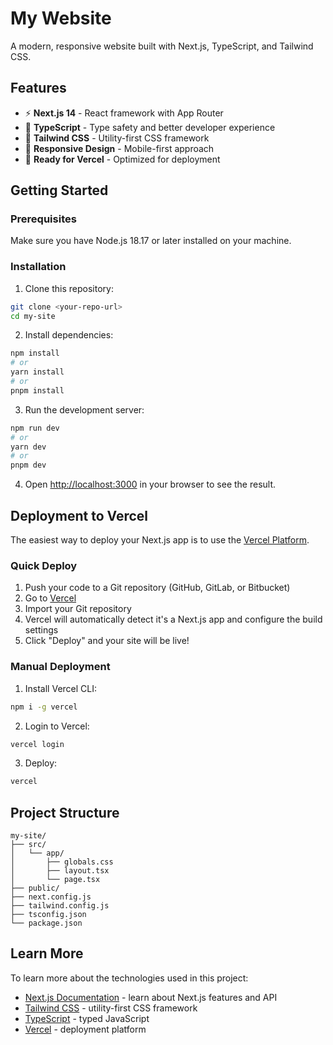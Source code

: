 # My Website

A modern, responsive website built with Next.js, TypeScript, and Tailwind CSS.

## Features

- ⚡ **Next.js 14** - React framework with App Router
- 📝 **TypeScript** - Type safety and better developer experience
- 🎨 **Tailwind CSS** - Utility-first CSS framework
- 📱 **Responsive Design** - Mobile-first approach
- 🚀 **Ready for Vercel** - Optimized for deployment

## Getting Started

### Prerequisites

Make sure you have Node.js 18.17 or later installed on your machine.

### Installation

1. Clone this repository:
```bash
git clone <your-repo-url>
cd my-site
```

2. Install dependencies:
```bash
npm install
# or
yarn install
# or
pnpm install
```

3. Run the development server:
```bash
npm run dev
# or
yarn dev
# or
pnpm dev
```

4. Open [http://localhost:3000](http://localhost:3000) in your browser to see the result.

## Deployment to Vercel

The easiest way to deploy your Next.js app is to use the [Vercel Platform](https://vercel.com/new?utm_medium=default-template&filter=next.js&utm_source=create-next-app&utm_campaign=create-next-app-readme).

### Quick Deploy

1. Push your code to a Git repository (GitHub, GitLab, or Bitbucket)
2. Go to [Vercel](https://vercel.com/new)
3. Import your Git repository
4. Vercel will automatically detect it's a Next.js app and configure the build settings
5. Click "Deploy" and your site will be live!

### Manual Deployment

1. Install Vercel CLI:
```bash
npm i -g vercel
```

2. Login to Vercel:
```bash
vercel login
```

3. Deploy:
```bash
vercel
```

## Project Structure

```
my-site/
├── src/
│   └── app/
│       ├── globals.css
│       ├── layout.tsx
│       └── page.tsx
├── public/
├── next.config.js
├── tailwind.config.js
├── tsconfig.json
└── package.json
```

## Learn More

To learn more about the technologies used in this project:

- [Next.js Documentation](https://nextjs.org/docs) - learn about Next.js features and API
- [Tailwind CSS](https://tailwindcss.com/docs) - utility-first CSS framework
- [TypeScript](https://www.typescriptlang.org/docs/) - typed JavaScript
- [Vercel](https://vercel.com/docs) - deployment platform
